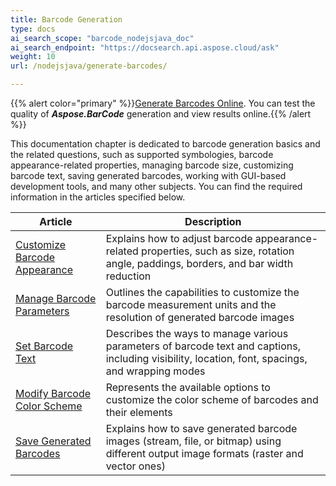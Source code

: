 ```yaml
---
title: Barcode Generation
type: docs
ai_search_scope: "barcode_nodejsjava_doc"
ai_search_endpoint: "https://docsearch.api.aspose.cloud/ask"
weight: 10
url: /nodejsjava/generate-barcodes/

---
```

{{% alert color="primary" %}}[Generate Barcodes Online](https://products.aspose.app/barcode/generate). You can test the quality of ***Aspose.BarCode*** generation and view results online.{{% /alert %}}

This documentation chapter is dedicated to barcode generation basics and the related questions, such as supported symbologies, barcode appearance-related properties, managing barcode size, customizing barcode text, saving generated barcodes, working with GUI-based development tools, and many other subjects. You can find the required information in the articles specified below.
   
| Article | Description |
|---|---|
|[Customize Barcode Appearance](/barcode/nodejsjava/customize-barcodes/)|Explains how to adjust barcode appearance-related properties, such as size, rotation angle, paddings, borders, and bar width reduction|
|[Manage Barcode Parameters](/barcode/nodejsjava/set-barcode-parameters/)|Outlines the capabilities to customize the barcode measurement units and the resolution of generated barcode images|
|[Set Barcode Text](/barcode/nodejsjava/set-barcode-text/)|Describes the ways to manage various parameters of barcode text and captions, including visibility, location, font, spacings, and wrapping modes|
|[Modify Barcode Color Scheme](/barcode/nodejsjava/modify-barcode-color/)|Represents the available options to customize the color scheme of barcodes and their elements|
|[Save Generated Barcodes](/barcode/nodejsjava/save-barcodes/)|Explains how to save generated barcode images (stream, file, or bitmap) using different output image formats (raster and vector ones)|
  
  